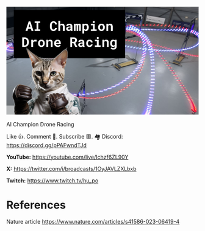 ![](thumbnails/02.09.2023.png)

AI Champion Drone Racing

Like 👍. Comment 💬. Subscribe 🟥.
🏘 Discord: https://discord.gg/pPAFwndTJd

**YouTube:** https://youtube.com/live/Ichzf6ZL90Y

**X:** https://twitter.com/i/broadcasts/1OyJAVLZXLbxb

**Twitch:** https://www.twitch.tv/hu_po


# References

Nature article
https://www.nature.com/articles/s41586-023-06419-4
